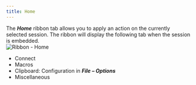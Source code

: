 ```yaml
---
title: Home
---
```

The ***Home*** ribbon tab allows you to apply an action on the currently selected session. The ribbon will display the following tab when the session is embedded.  
![Ribbon - Home](https://webdevolutions.azureedge.net/docs/en/rdm/windows/clip10672.png) 

* Connect 
* Macros 
* Clipboard: Configuration in ***File – Options*** 
* Miscellaneous 

